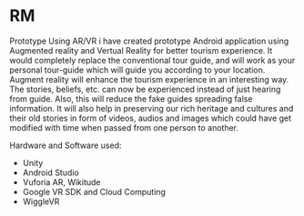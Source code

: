 # RM
Prototype Using AR/VR
i have created prototype Android application using Augmented reality and Vertual Reality for better tourism experience.
It would completely replace the conventional tour guide, and will work as your personal tour-guide which will guide you according to your location. Augment reality will enhance the tourism experience in an interesting way. The stories, beliefs, etc. can now be experienced instead of just hearing from guide. Also, this will reduce the fake guides spreading false information. It will also help in preserving our rich heritage and cultures and their old stories in form of videos, audios and images which could have get modified with time when passed from one person to another.

Hardware and Software used:
- Unity
- Android Studio
- Vuforia AR, Wikitude
- Google VR SDK and Cloud Computing
- WiggleVR


